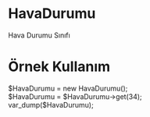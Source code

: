 # HavaDurumu
Hava Durumu Sınıfı

# Örnek Kullanım

<?php<br>
$HavaDurumu = new HavaDurumu();<br>
$HavaDurumu = $HavaDurumu->get(34);<br>
var_dump($HavaDurumu);
